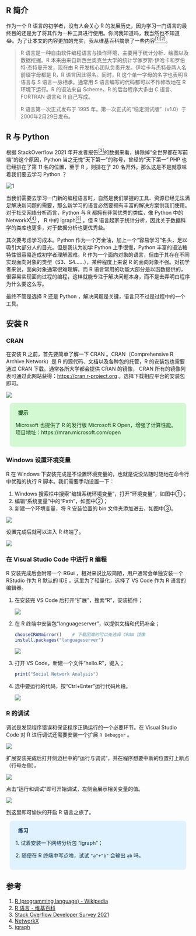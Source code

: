 <link href="https://cdn.bootcss.com/font-awesome/4.7.0/css/font-awesome.min.css" rel="stylesheet">

## R 简介

作为一个 R 语言的初学者，没有人会关心 R 的发展历史，因为学习一门语言的最终目的还是为了将其作为一种工具进行使用。你问我知道吗，我当然也不知道😂。为了让本文的内容更加的充实，我从维基百科摘录了一些内容[<sup>[1]</sup>](#1)[<sup>[2]</sup>](#2)。

> R 语言是一种自由软件编程语言与操作环境，主要用于统计分析、绘图以及数据挖掘。R 本来由来自新西兰奥克兰大学的统计学家罗斯·伊哈卡和罗伯特·杰特曼开发，现在由 R 开发核心团队负责开发。伊哈卡与杰特曼两人名前缀字母都是 R，R 语言因此得名。同时，R 这个单一字母的名字也表明 R 语言与 S 语言一脉相承。通常用 S 语言编写的代码都可以不作修改地在 R 环境下运行。R 的语法来自 Scheme。R 的后台程序大多由 C 语言、FORTRAN 语言和 R 自己写成。
> 
> R 语言第一次正式发布于 1995 年。第一次正式的“稳定测试版”（v1.0）于2000年2月29日发布。

## R 与 Python

根据 StackOverflow 2021 年开发者报告[<sup>[3]</sup>](#3)的数据来看，排除掉“全世界都在写前端”的这个原因，Python 当之无愧“天下第一”的称号，曾经的“天下第一” PHP 也已经排在了第 11 名的位置，至于 R ，则排在了 20 名开外。那么这是不是就意味着我们要去学习 Python ？

![1](1.png)

当我们需要去学习一门新的编程语言时，自然是我们掌握的工具、资源已经无法满足解决新问题的需要，那么新学习的语言必然要拥有丰富的解决方案供我们使用。对于社交网络分析而言，Python 与 R 都拥有非常优秀的类库，像 Python 中的 NetworkX[<sup>[4]</sup>](#4) ， R 中的 igraph[<sup>[5]</sup>](#5) 。但 R 语言起家于统计分析，因此关于数据科学的类库也更多，对于数据分析也更优秀些。

其次要考虑学习成本。Python 作为一个万金油，加上一个“容易学习”名头，足以吸引大部分人的目光。但是我认为初学 Python 上手很慢，Python 丰富的语法糖特性很容易造成初学者理解困难。R 作为一个面向对象的语言，但由于其存在不同实现面向对象的类型（S3、S4……），某种程度上来说 R 的面向对象不强。对初学者来说，面向对象通常很难理解，而 R 语言常用的功能大部分是以函数提供的，很容易实现面向过程的编程，这样就能专注于解决问题本身，而不是去弄明白程序为什么要这么写。

最终不管是选择 R 还是 Python ，解决问题是关键，语言只不过是过程中的一个工具。

## 安装 R

### CRAN

在安装 R 之前，首先要简单了解一下 CRAN 。CRAN（Comprehensive R Archive Network）是 R 的源代码、文档以及各种包的托管，R 的安装包也需要通过 CRAN 下载。通常各所大学都会提供 CRAN 的镜像， CRAN 所有的镜像列表可通过此网站获得：https://cran.r-project.org 。选择下载相应平台的安装包即可。

![](2.png)

<div style="display: block;position: relative;border-radius: 8px;padding: 1rem;background-color: #d2f9d2;color: #094409;margin: 10px">
    <p style="margin-top:0;font-weight: bold"><i class="fa fa-lightbulb-o" aria-hidden="true"></i>&nbsp;&nbsp;提示</p>
    <p><span>Microsoft 也提供了 R 的发行版 Microsoft R Open，增强了计算性能。项目地址：https://mran.microsoft.com/open</span></p>
</div>

### Windows 设置环境变量

R 在 Windows 下安装完成是不设置环境变量的，也就是说没法随时随地在命令行中优雅的执行 R 脚本。我们需要手动设置一下：

1. Windows 搜索栏中搜索“编辑系统环境变量”，打开“环境变量”，如图中①；
2. 编辑“系统变量”中的“Path”，如图中②；
3. 新建一个环境变量，将 R 安装位置的 bin 文件夹添加进去，如图中③。

![](3.png)

设置完成后就可以进入 R 终端了。

![](4.png)

### 在 Visual Studio Code 中进行 R 编程

R 安装完成后会附带一个 RGui ，相对来说比较简陋，用户通常会单独安装一个 RStudio 作为 R 默认的 IDE 。这里为了轻量化，选择了 VS Code 作为 R 语言的编辑器。

1. 在安装完 VS Code 后打开“扩展”，搜索“R”，安装插件；
   
   ![](5.png)

2. 在 R 终端中安装包“languageserver”，以提供文档和代码补全；
   ```R
   chooseCRANmirror()    # 下载困难时可以先选择 CRAN 镜像
   install.packages("languageserver")
   ```

    ![](6.png)

3. 打开 VS Code，新建一个文件“hello.R”，键入；
   ```R
   print("Social Network Analysis")
   ```

4. 选中要运行的代码，按“Ctrl+Enter”运行代码片段。
   
   ![](7.png)

### R 的调试

调试是发现程序错误和保证程序正确运行的一个必要环节。在 Visual Studio Code 对 R 进行调试还需要安装一个扩展 `R Debugger` 。

![](8.png)

扩展安装完成后打开侧边栏中的“运行与调试”，并在程序想要中断的位置打上断点（行号左侧）。

![](9.png)

点击“运行和调试”即可开始调试，左侧会展示相关变量的值。

![](10.png)

到这里即可愉快的开启 R 语言之旅了。

<div style="display: block;position: relative;border-radius: 8px;padding: 1rem;background-color: #e0f2ff;color: #002b4d;margin: 10px">
    <p style="margin-top:0;font-weight: bold"><i class="fa fa-info-circle" aria-hidden="true"></i>&nbsp;&nbsp;练习</p>
    <p><span>1. 试着安装一下网络分析包 “igraph”；</span></p>
    <p><span>2. 随便在 R 终端中写点啥，试试 <code>"a"+"b"</code> 会输出 <code>ab</code> 吗。</span></p>
</div>



## 参考

1. <a id="1" target="_blank" href="https://en.wikipedia.org/wiki/Main_Page">R (programming language) - Wikipedia</a>
2. <a id="2" target="_blank" href="https://zh.wikipedia.org/wiki/R%E8%AF%AD%E8%A8%80">R 语言 - 维基百科</a>
3. <a id="3" target="_blank" href="https://insights.stackoverflow.com/survey/2021">Stack Overflow Developer Survey 2021</a>
4. <a id="4" target="_blank" href="https://networkx.org">NetworkX</a>
5. <a id="5" target="_blank" href="https://igraph.org/r/doc">igraph</a>